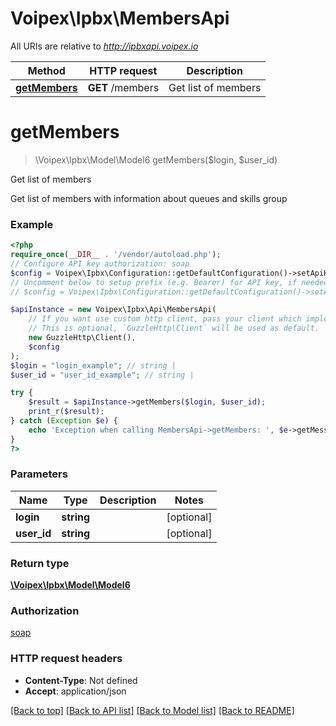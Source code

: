 # Voipex\Ipbx\MembersApi

All URIs are relative to *http://ipbxapi.voipex.io*

Method | HTTP request | Description
------------- | ------------- | -------------
[**getMembers**](MembersApi.md#getmembers) | **GET** /members | Get list of members

# **getMembers**
> \Voipex\Ipbx\Model\Model6 getMembers($login, $user_id)

Get list of members

Get list of members with information about queues and skills group

### Example
```php
<?php
require_once(__DIR__ . '/vendor/autoload.php');
// Configure API key authorization: soap
$config = Voipex\Ipbx\Configuration::getDefaultConfiguration()->setApiKey('Authorization', 'YOUR_API_KEY');
// Uncomment below to setup prefix (e.g. Bearer) for API key, if needed
// $config = Voipex\Ipbx\Configuration::getDefaultConfiguration()->setApiKeyPrefix('Authorization', 'Bearer');

$apiInstance = new Voipex\Ipbx\Api\MembersApi(
    // If you want use custom http client, pass your client which implements `GuzzleHttp\ClientInterface`.
    // This is optional, `GuzzleHttp\Client` will be used as default.
    new GuzzleHttp\Client(),
    $config
);
$login = "login_example"; // string | 
$user_id = "user_id_example"; // string | 

try {
    $result = $apiInstance->getMembers($login, $user_id);
    print_r($result);
} catch (Exception $e) {
    echo 'Exception when calling MembersApi->getMembers: ', $e->getMessage(), PHP_EOL;
}
?>
```

### Parameters

Name | Type | Description  | Notes
------------- | ------------- | ------------- | -------------
 **login** | **string**|  | [optional]
 **user_id** | **string**|  | [optional]

### Return type

[**\Voipex\Ipbx\Model\Model6**](../Model/Model6.md)

### Authorization

[soap](../../README.md#soap)

### HTTP request headers

 - **Content-Type**: Not defined
 - **Accept**: application/json

[[Back to top]](#) [[Back to API list]](../../README.md#documentation-for-api-endpoints) [[Back to Model list]](../../README.md#documentation-for-models) [[Back to README]](../../README.md)

